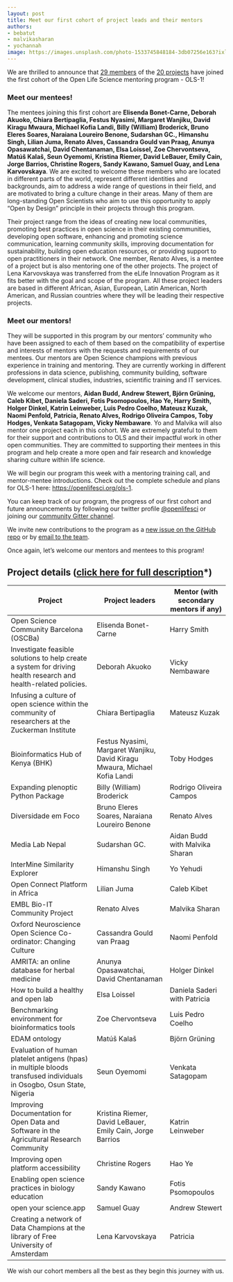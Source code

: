 ```yaml
---
layout: post
title: Meet our first cohort of project leads and their mentors
authors: 
- bebatut
- malvikasharan
- yochannah
image: https://images.unsplash.com/photo-1533745848184-3db07256e163?ixlib=rb-1.2.1&ixid=eyJhcHBfaWQiOjEyMDd9&auto=format&fit=crop&w=2389&q=80
---
```


We are thrilled to announce that [29 members](https://openlifesci.org/ols-1/projects-participants/#participants) of the [20 projects](https://openlifesci.org/ols-1/projects-participants/#projects) have joined the first cohort of the Open Life Science mentoring program - OLS-1!

### Meet our mentees!

The mentees joining this first cohort are **Elisenda Bonet-Carne, Deborah Akuoko, Chiara Bertipaglia, Festus Nyasimi, Margaret Wanjiku, David Kiragu Mwaura, Michael Kofia Landi, Billy (William) Broderick, Bruno Eleres Soares, Naraiana Loureiro Benone, Sudarshan GC., Himanshu Singh, Lilian Juma, Renato Alves, Cassandra Gould van Praag, Anunya Opasawatchai, David Chentanaman, Elsa Loissel, Zoe Chervontseva, Matúš Kalaš, Seun Oyemomi, Kristina Riemer, David LeBauer, Emily Cain, Jorge Barrios, Christine Rogers, Sandy Kawano, Samuel Guay, and Lena Karvovskaya**. We are excited to welcome these members who are located in different parts of the world, represent different identities and backgrounds, aim to address a wide range of questions in their field, and are motivated to bring a culture change in their areas. Many of them are long-standing Open Scientists who aim to use this opportunity to apply “Open by Design” principle in their projects through this program.

Their project range from the ideas of creating new local communities, promoting best practices in open science in their existing communities, developing open software, enhancing and promoting science communication, learning community skills, improving documentation for sustainability, building open education resources, or providing support to open practitioners in their network. One member, Renato Alves, is a mentee of a project but is also mentoring one of the other projects. The project of Lena Karvovskaya was transferred from the eLife Innovation Program as it fits better with the goal and scope of the program. All these project leaders are based in different African, Asian, European, Latin American, North American, and Russian countries where they will be leading their respective projects.

### Meet our mentors!

They will be supported in this program by our mentors’ community who have been assigned to each of them based on the compatibility of expertise and interests of mentors with the requests and requirements of our mentees. Our mentors are Open Science champions with previous experience in training and mentoring. They are currently working in different professions in data science, publishing, community building, software development, clinical studies, industries, scientific training and IT services. 

We welcome our mentors, **Aidan Budd, Andrew Stewert, Björn Grüning, Caleb Kibet, Daniela Saderi, Fotis Psomopoulos, Hao Ye, Harry Smith, Holger Dinkel, Katrin Leinweber, Luis Pedro Coelho, Mateusz Kuzak, Naomi Penfold, Patricia, Renato Alves, Rodrigo Oliveira Campos, Toby Hodges, Venkata Satagopam, Vicky Nembaware**. Yo and Malvika will also mentor one project each in this cohort. We are extremely grateful to them for their support and contributions to OLS and their impactful work in other open communities. They are committed to supporting their mentees in this program and help create a more open and fair research and knowledge sharing culture within life science.

We will begin our program this week with a mentoring training call, and mentor-mentee introductions. Check out the complete schedule and plans for OLS-1 here: https://openlifesci.org/ols-1.

You can keep track of our program, the progress of our first cohort and future announcements by following our twitter profile [@openlifesci](https://twitter.com/openlifesci) or joining our [community Gitter channel](https://gitter.im/open-life-sci/community).

We invite new contributions to the program as a [new issue on the GitHub repo](https://github.com/open-life-science/open-life-science.github.io/issues) or by [email to the team](mailto:team@openlifesci.org).

Once again, let’s welcome our mentors and mentees to this program! 

## Project details ([click here for full description](https://openlifesci.org/ols-1/projects-participants/)*)

|Project | Project leaders | Mentor (with secondary mentors if any) |
|----------|-----------------------|------------|
| Open Science Community Barcelona (OSCBa) | Elisenda Bonet-Carne | Harry Smith |
| Investigate feasible solutions to help create a system for driving health research and health-related policies. | Deborah Akuoko | Vicky Nembaware |
| Infusing a culture of open science within the community of researchers at the Zuckerman Institute | Chiara Bertipaglia | Mateusz Kuzak |
| Bioinformatics Hub of Kenya (BHK) | Festus Nyasimi, Margaret Wanjiku, David Kiragu Mwaura, Michael Kofia Landi | Toby Hodges |
| Expanding plenoptic Python Package | Billy (William) Broderick | Rodrigo Oliveira Campos |
| Diversidade em Foco | Bruno Eleres Soares, Naraiana Loureiro Benone | Renato Alves |
| Media Lab Nepal | Sudarshan GC. | Aidan Budd with Malvika Sharan |
| InterMine Similarity Explorer | Himanshu Singh | Yo Yehudi |
| Open Connect Platform in Africa | Lilian Juma | Caleb Kibet |
| EMBL Bio-IT Community Project | Renato Alves | Malvika Sharan |
| Oxford Neuroscience Open Science Co-ordinator: Changing Culture | Cassandra Gould van Praag | Naomi Penfold |
| AMRITA: an online database for herbal medicine | Anunya Opasawatchai, David Chentanaman | Holger Dinkel |
| How to build a healthy and open lab | Elsa Loissel | Daniela Saderi with Patricia |
| Benchmarking environment for bioinformatics tools | Zoe Chervontseva | Luis Pedro Coelho |
| EDAM ontology | Matúš Kalaš | Björn Grüning |
| Evaluation of human platelet antigens (hpas) in multiple bloods transfused individuals in Osogbo, Osun State, Nigeria | Seun Oyemomi | Venkata Satagopam |
| Improving Documentation for Open Data and Software in the Agricultural Research Community | Kristina Riemer, David LeBauer, Emily Cain, Jorge Barrios | Katrin Leinweber |
| Improving open platform accessibility | Christine Rogers |	Hao Ye |
| Enabling open science practices in biology education | Sandy Kawano | Fotis Psomopoulos |
| open your science.app | Samuel Guay |	Andrew Stewert | 
| Creating a network of Data Champions at the library of Free University of Amsterdam | Lena Karvovskaya | Patricia |

We wish our cohort members all the best as they begin this journey with us.



